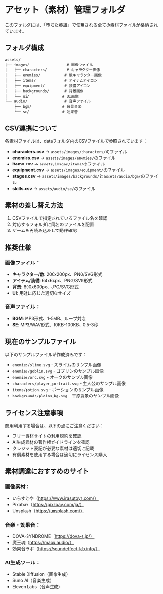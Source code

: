 # アセット（素材）管理フォルダ

このフォルダには、「堕ちた英雄」で使用される全ての素材ファイルが格納されています。

## フォルダ構成

```
assets/
├── images/                 # 画像ファイル
│   ├── characters/         # キャラクター画像
│   ├── enemies/           # 敵キャラクター画像  
│   ├── items/             # アイテムアイコン
│   ├── equipment/         # 装備アイコン
│   ├── backgrounds/       # 背景画像
│   └── ui/               # UI画像
└── audio/                 # 音声ファイル
    ├── bgm/              # 背景音楽
    └── se/               # 効果音
```

## CSV連携について

各素材ファイルは、dataフォルダ内のCSVファイルで参照されています：

- **characters.csv** → `assets/images/characters/`のファイル
- **enemies.csv** → `assets/images/enemies/`のファイル  
- **items.csv** → `assets/images/items/`のファイル
- **equipment.csv** → `assets/images/equipment/`のファイル
- **stages.csv** → `assets/images/backgrounds/`と`assets/audio/bgm/`のファイル
- **skills.csv** → `assets/audio/se/`のファイル

## 素材の差し替え方法

1. CSVファイルで指定されているファイル名を確認
2. 対応するフォルダに同名のファイルを配置  
3. ゲームを再読み込みして動作確認

## 推奨仕様

### 画像ファイル：
- **キャラクター/敵**: 200x200px、PNG/SVG形式
- **アイテム/装備**: 64x64px、PNG/SVG形式  
- **背景**: 800x600px、JPG/SVG形式
- **UI**: 用途に応じた適切なサイズ

### 音声ファイル：
- **BGM**: MP3形式、1-5MB、ループ対応
- **SE**: MP3/WAV形式、10KB-100KB、0.5-3秒

## 現在のサンプルファイル

以下のサンプルファイルが作成済みです：

- `enemies/slime.svg` - スライムのサンプル画像
- `enemies/goblin.svg` - ゴブリンのサンプル画像  
- `enemies/orc.svg` - オークのサンプル画像
- `characters/player_portrait.svg` - 主人公のサンプル画像
- `items/potion.svg` - ポーションのサンプル画像
- `backgrounds/plains_bg.svg` - 平原背景のサンプル画像

## ライセンス注意事項

商用利用する場合は、以下の点にご注意ください：

- フリー素材サイトの利用規約を確認
- AI生成素材の著作権ガイドラインを確認  
- クレジット表記が必要な素材は適切に記載
- 有償素材を使用する場合は適切にライセンス購入

## 素材調達におすすめのサイト

### 画像素材：
- いらすとや（https://www.irasutoya.com/）
- Pixabay（https://pixabay.com/ja/）
- Unsplash（https://unsplash.com/）

### 音楽・効果音：
- DOVA-SYNDROME（https://dova-s.jp/）
- 魔王魂（https://maou.audio/）
- 効果音ラボ（https://soundeffect-lab.info/）

### AI生成ツール：
- Stable Diffusion（画像生成）
- Suno AI（音楽生成）
- Eleven Labs（音声生成）